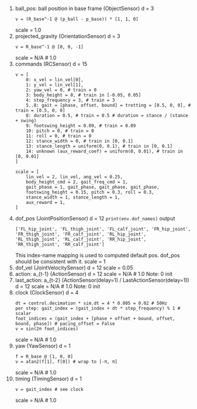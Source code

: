 1. ball_pos: ball position in base frame (ObjectSensor)
    d = 3
    ```
    v = (R_base^-1 @ (p_ball - p_base)) * [1, 1, 0]
    ```
    scale = 1.0
2. projected_gravity (OrientationSensor)
    d = 3
    ```
    v = R_base^-1 @ [0, 0, -1]
    ```
    scale = N/A # 1.0
3. commands (RCSensor)
    d = 15
    ```
    v = [
        0: x_vel = lin_vel[0],
        1: y_vel = lin_vel[1],
        2: yaw_vel = 0, # train = 0
        3: body_height = 0, # train in [-0.05, 0.05]
        4: step_frequency = 3, # train = 3
        5..8: gait = [phase, offset, bound] = trotting = [0.5, 0, 0], # train = [0.5, 0, 0]
        8: duration = 0.5, # train = 0.5 # duration = stance / (stance + swing)
        9: footswing_height = 0.09, # train = 0.09
        10: pitch = 0, # train = 0
        11: roll = 0, # train = 0
        12: stance_width = 0, # train in [0, 0.1]
        13: stance_length = uniform(0, 0.1), # train in [0, 0.1]
        14: unknown (aux_reward_coef) = uniform(0, 0.01), # train in  [0, 0.01]
    ]
    ```
    ```
    scale = [
        lin_vel = 2, lin_vel, ang_vel = 0.25,
        body_height_cmd = 2, gait_freq_cmd = 1,
        gait_phase = 1, gait_phase, gait_phase, gait_phase,
        footswing_height = 0.15, pitch = 0.3, roll = 0.3,
        stance_width = 1, stance_length = 1,
        aux_reward = 1,
    ]
    ```
4. dof_pos (JointPositionSensor)
    d = 12
    `print(env.dof_names)` output
    ```
    ['FL_hip_joint', 'FL_thigh_joint', 'FL_calf_joint', 'FR_hip_joint', 'FR_thigh_joint', 'FR_calf_joint', 'RL_hip_joint', 'RL_thigh_joint', 'RL_calf_joint', 'RR_hip_joint', 'RR_thigh_joint', 'RR_calf_joint']
    ```
    This index-name mapping is used to computed default pos.
    dof_pos should be consistent with it.
    scale = 1
5. dof_vel (JointVelocitySensor)
    d = 12
    scale = 0.05
6. action: a_{t-1} (ActionSensor)
    d = 12
    scale = N/A # 1.0
    Note: 0 init
7. last_action: a_{t-2} (ActionSensor(delay=1) / LastActionSensor(delay=1))
    d = 12
    scale = N/A # 1.0
    Note: 0 init
8. clock (ClockSensor)
    d = 4
    ```
    dt = control.decimation * sim.dt = 4 * 0.005 = 0.02 # 50Hz
    per step: gait_index = (gait_index + dt * step_frequency) % 1 # scalar
    foot_indices = (gait_index + [phase + offset + bound, offset, bound, phase]) # pacing_offset = False
    v = sin(2π foot_indices)
    ```
    scale = N/A # 1.0
9. yaw (YawSensor)
    d = 1
    ```
    f = R_base @ [1, 0, 0]
    v = atan2(f[1], f[0]) # wrap to [-π, π]
    ```
    scale = N/A # 1.0
10. timing (TimingSensor)
    d = 1
    ```
    v = gait_index # see clock
    ```
    scale  = N/A # 1.0
